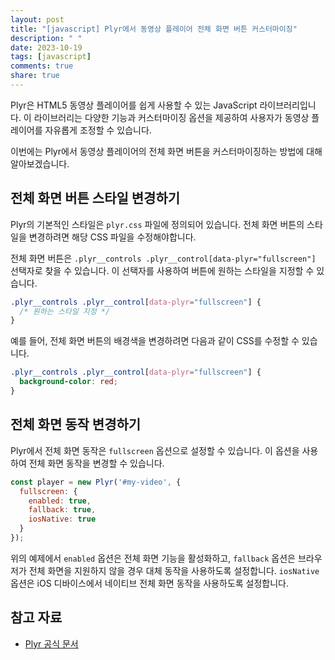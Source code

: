 ```yaml
---
layout: post
title: "[javascript] Plyr에서 동영상 플레이어 전체 화면 버튼 커스터마이징"
description: " "
date: 2023-10-19
tags: [javascript]
comments: true
share: true
---
```


Plyr은 HTML5 동영상 플레이어를 쉽게 사용할 수 있는 JavaScript 라이브러리입니다. 이 라이브러리는 다양한 기능과 커스터마이징 옵션을 제공하여 사용자가 동영상 플레이어를 자유롭게 조정할 수 있습니다.

이번에는 Plyr에서 동영상 플레이어의 전체 화면 버튼을 커스터마이징하는 방법에 대해 알아보겠습니다.

## 전체 화면 버튼 스타일 변경하기

Plyr의 기본적인 스타일은 `plyr.css` 파일에 정의되어 있습니다. 전체 화면 버튼의 스타일을 변경하려면 해당 CSS 파일을 수정해야합니다.

전체 화면 버튼은 `.plyr__controls .plyr__control[data-plyr="fullscreen"]` 선택자로 찾을 수 있습니다. 이 선택자를 사용하여 버튼에 원하는 스타일을 지정할 수 있습니다.

```css
.plyr__controls .plyr__control[data-plyr="fullscreen"] {
  /* 원하는 스타일 지정 */
}
```

예를 들어, 전체 화면 버튼의 배경색을 변경하려면 다음과 같이 CSS를 수정할 수 있습니다.

```css
.plyr__controls .plyr__control[data-plyr="fullscreen"] {
  background-color: red;
}
```

## 전체 화면 동작 변경하기

Plyr에서 전체 화면 동작은 `fullscreen` 옵션으로 설정할 수 있습니다. 이 옵션을 사용하여 전체 화면 동작을 변경할 수 있습니다.

```javascript
const player = new Plyr('#my-video', {
  fullscreen: {
    enabled: true,
    fallback: true,
    iosNative: true
  }
});
```

위의 예제에서 `enabled` 옵션은 전체 화면 기능을 활성화하고, `fallback` 옵션은 브라우저가 전체 화면을 지원하지 않을 경우 대체 동작을 사용하도록 설정합니다. `iosNative` 옵션은 iOS 디바이스에서 네이티브 전체 화면 동작을 사용하도록 설정합니다.

## 참고 자료

- [Plyr 공식 문서](https://plyr.io/)